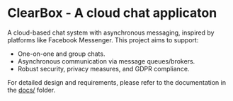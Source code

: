 # ClearBox - A cloud chat applicaton

A cloud-based chat system with asynchronous messaging, inspired by platforms like Facebook Messenger. This project aims to support:
- One-on-one and group chats.
- Asynchronous communication via message queues/brokers.
- Robust security, privacy measures, and GDPR compliance.

For detailed design and requirements, please refer to the documentation in the [docs/](docs/) folder.
